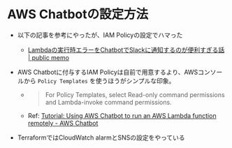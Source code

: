 # AWS Chatbotの設定方法
- 以下の記事を参考にやったが、IAM Policyの設定でハマった
  - [Lambdaの実行時エラーをChatbotでSlackに通知するのが便利すぎる話 | public memo](https://masakimisawa.com/lambda_error_notification_slack_from_chatbot/)
- AWS Chatbotに付与するIAM Policyは自前で用意するより、AWSコンソールから `Policy Templates` を使うほうがシンプルな印象。
  - > For Policy Templates, select Read-only command permissions and Lambda-invoke command permissions.
  - Ref: [Tutorial: Using AWS Chatbot to run an AWS Lambda function remotely - AWS Chatbot](https://docs.aws.amazon.com/chatbot/latest/adminguide/chatbot-run-lambda-function-remotely-tutorial.html)

- TerraformではCloudWatch alarmとSNSの設定をやっている